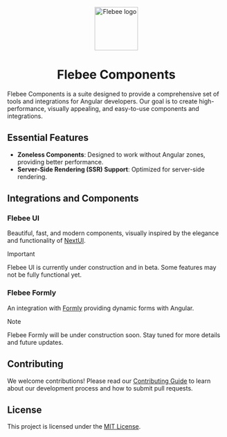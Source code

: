 <p align="center">
  <a href="https://components.flebee.com">
    <img src="https://components.flebee.com/assets/favicon.svg" width="100" height="100" alt="Flebee logo">
  </a>
</p>

<h1 align="center"> Flebee Components </h1>

Flebee Components is a suite designed to provide a comprehensive set of tools and integrations for Angular developers. Our goal is to create high-performance, visually appealing, and easy-to-use components and integrations.

## Essential Features

- **Zoneless Components**: Designed to work without Angular zones, providing better performance.
- **Server-Side Rendering (SSR) Support**: Optimized for server-side rendering.

## Integrations and Components

### Flebee UI

Beautiful, fast, and modern components, visually inspired by the elegance and functionality of [NextUI](https://nextui.org).

> [!IMPORTANT]
> Flebee UI is currently under construction and in beta. Some features may not be fully functional yet.

### Flebee Formly

An integration with [Formly](https://formly.dev/) providing dynamic forms with Angular.

> [!NOTE]
> Flebee Formly will be under construction soon. Stay tuned for more details and future updates.

## Contributing

We welcome contributions! Please read our [Contributing Guide](CONTRIBUTING.md) to learn about our development process and how to submit pull requests.

## License

This project is licensed under the [MIT License](https://choosealicense.com/licenses/mit/).

